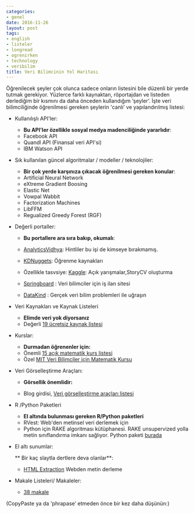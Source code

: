 ```yaml
---
categories:
- genel
date: 2016-11-26
layout: post
tags:
- english
- listeler
- longread
- ogrenirken
- technology
- veribilim
title: Veri Bilimcinin Yol Haritası
---
```


Öğrenilecek şeyler çok olunca sadece onların listesini bile düzenli bir yerde tutmak gerekiyor. Yüzlerce farklı kaynaktan, röportajdan ve listeden derlediğim bir kısmını da daha önceden kullandığım ‘şeyler’. İşte veri bilimciliğinde öğrenilmesi gereken şeylerin 'canlı’ ve yapılandırılmış listesi:

- Kullanılışlı API'ler:
    
    - **Bu API'ler özellikle sosyal medya madenciliğinde yararlıdır**:
    - Facebook API
    - Quandl API (Finansal veri API'si)
    - IBM Watson API
- Sık kullanılan güncel algoritmalar / modeller / teknolojiler:
    
    - **Bir çok yerde karşınıza çıkacak öğrenilmesi gereken konular**:
    - Artificial Neural Network
    - eXtreme Gradient Boosing
    - Elastic Net
    - Vowpal Wabbit
    - Factorization Machines
    - LibFFM
    - Regualized Greedy Forest (RGF)
- Değerli portaller:
    
    - **Bu portallere ara sıra bakıp, okumalı**:
    - [AnalyticsVidhya](https://www.analyticsvidhya.com/): Hintliler bu işi de kimseye bırakmamış.
        
    - [KDNuggets](http://www.kdnuggets.com/): Öğrenme kaynakları
        
    - Özellikle tasvsiye: [Kaggle](https://www.kaggle.com/): Açık yarışmalar,StoryCV oluşturma
    - [Springboard](https://www.springboard.com/) : Veri bilimciler için iş ilan sitesi
    - [DataKind](http://www.datakind.org/) : Gerçek veri bilim problemleri ile uğraşın
- Veri Kaynakları ve Kaynak Listeleri
    
    - **Elimde veri yok diyorsanız**
    - Değerli [19 ücretsiz kaynak listesi](https://www.springboard.com/blog/free-public-data-sets-data-science-project/)
- Kurslar:
    
    - **Durmadan öğrenenler için:**
    - Önemli [15 açık matematik kurs listesi](http://www.kdnuggets.com/2015/09/15-math-mooc-data-science.html)
    - Özel [MIT Veri Bilimciler için Matematik Kursu](https://ocw.mit.edu/courses/mathematics/18-s096-topics-in-mathematics-of-data-science-fall-2015/)
- Veri Görselleştirme Araçları:
    
    - **Görsellik önemlidir:**
        
    - Blog girdisi, [Veri görselleştirme araçları listesi](https://www.springboard.com/blog/31-free-data-visualization-tools/)
        
- R /Python Paketleri
    
    - **El altında bulunması gereken R/Python paketleri**
    - RVest: Web'den metinsel veri derlemek için
    - Python için RAKE algoritması kütüphanesi. RAKE unsupervized yolla metin sınıflandırma imkanı sağlıyor. Python paketi [burada](https://pypi.python.org/pypi/python-rake)
- El altı sunumlar:
    
    \*\* Bir kaç slaytla dertlere deva olanlar\*\*:
    
    - [HTML Extraction](https://www.eecis.udel.edu/~trnka/CISC889-11S/lectures/chris-html.pdf) Webden metin derleme
- Makale Listeleri/ Makaleler:
    
    - [38 makale](http://www.datasciencecentral.com/profiles/blogs/30-seminal-articles-every-data-scientist-should-read)

(CopyPaste ya da 'phrapase’ etmeden önce bir kez daha düşünün:)
